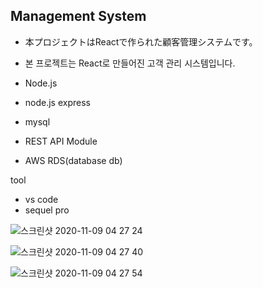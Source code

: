 ## Management System
- 本プロジェクトはReactで作られた顧客管理システムです。
- 본 프로젝트는 React로 만들어진 고객 관리 시스템입니다.


- Node.js
- node.js express
- mysql
- REST API Module
- AWS RDS(database db)


tool
- vs code
- sequel pro


![스크린샷 2020-11-09 04 27 24](https://user-images.githubusercontent.com/49246683/98482676-3fe59e00-2246-11eb-9cd7-3c3881767da8.png)

![스크린샷 2020-11-09 04 27 40](https://user-images.githubusercontent.com/49246683/98482678-43792500-2246-11eb-85d4-e77933f23324.png)

![스크린샷 2020-11-09 04 27 54](https://user-images.githubusercontent.com/49246683/98482680-4411bb80-2246-11eb-98fc-daf0f91c245a.png)
